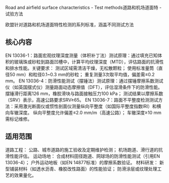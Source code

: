 Road and airfield surface characteristics - Test methods​
道路和机场道面特 - 试验方法

欧盟针对道路和机场道面特性检测的系列标准，涵盖不同测试方法

## 核心内容
EN 13036-1：路面宏观纹理深度测量（体积补丁法）​​
​​测试原理​​：通过填充已知体积的玻璃珠或砂粒到路面凹槽中，计算平均纹理深度（MTD），评估路面的抗滑性和排水性能。
​​关键要求​​：
测试区域需清洁干燥，无松散颗粒；
使用标准量筒（直径50 mm）和粒径0.1~0.3 mm的砂粒；
重复测量3次取平均值，偏差需≤0.2 mm。
​​EN 13036-4：防滑性能测试（摆锤法）​​
​​测试原理​​：通过摆锤摩擦系数测试仪（如英国摆式仪）测量路面动态摩擦值（DFT），评估湿滑条件下的防滑性能。
摆锤滑行距离126 mm，橡胶滑块与路面接触压力100 kPa；
测试结果以摩擦系数（SRV）表示，高速公路要求SRV≥65。
​​EN 13036-7：路面不平整度检测​​
​​测试方法​​：采用激光断面仪或惯性剖面仪测量纵向平整度（如国际平整度指数IRI）和横向车辙深度。
纵向平整度允许偏差≤2.0 mm/m（高速公路）；
车辙深度≥10 mm需标记维修。
​​
## 适用范围​​
​​道路工程​​：
公路、城市道路的施工验收及定期维护检测；
机场跑道、滑行道的抗滑性能评估。
​​运动场地​​：
合成材料田径跑道、网球场的防滑性能测试（引用EN 13036-4）；
户外运动地板（如EN 14877标准）的摩擦系数验证。
​​材料研发​​：
新型铺装材料（如透水沥青、橡胶改性路面）的性能验证；
防滑涂层或纹理处理工艺的效果量化。